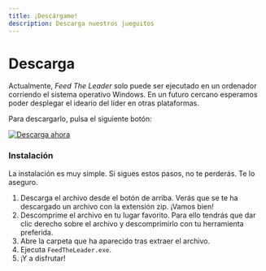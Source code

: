 ```yaml
---
title: ¡Descárgame!
description: Descarga nuestros jueguitos
---
```


# Descarga
Actualmente, _Feed The Leader_ solo puede ser ejecutado en un ordenador corriendo el sistema operativo Windows. En un futuro cercano esperamos poder desplegar el ideario del líder en otras plataformas.

Para descargarlo, pulsa el siguiente botón:

[![Descarga ahora](/assets/download.png)](/assets/v0_1.zip)



### Instalación
La instalación es muy simple. Si sigues estos pasos, no te perderás. Te lo aseguro.
1. Descarga el archivo desde el botón de arriba. Verás que se te ha descargado un archivo con la extensión zip. ¡Vamos bien!
2. Descomprime el archivo en tu lugar favorito. Para ello tendrás que dar clic derecho sobre el archivo y descomprimirlo con tu herramienta preferida.
3. Abre la carpeta que ha aparecido tras extraer el archivo.
4. Ejecuta ``FeedTheLeader.exe``.
5. ¡Y a disfrutar!